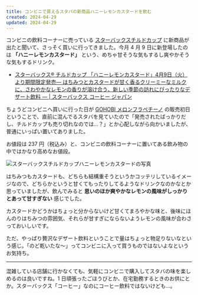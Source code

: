 ```yaml
---
title: コンビニで買えるスタバの新商品ハニーレモンカスタードを飲む
created: 2024-04-29
updated: 2024-04-29
---
```


コンビニの飲料コーナーに売っている [スターバックスチルドカップ](https://enjoystarbuckschilled.jp/) に新商品が出たと聞いて、さっそく買いに行ってきました。今月 4 月 9 日に新登場したのは **「ハニーレモンカスタード」** という、めちゃ甘そうな気もするし爽やかそうな気もするドリンク。

- [スターバックス® チルドカップ 「ハニーレモンカスタード」4月9日（火）より期間限定発売― はちみつとカスタードが甘く香るクリーミーなミルクに、さわやかなレモンの香りが溶け合う、新しい季節の訪れにぴったりなデザート飲料 ― | スターバックス コーヒー ジャパン](https://www.starbucks.co.jp/press_release/pr2024-5120.php)

ちょうどコンビニへ買いに行った日が [GOHOBI メロンフラペチーノ](https://www.starbucks.co.jp/press_release/pr2024-5128.php) の販売初日ということで、直前に混んでるスタバを見ていたので「発売されたばっかりだし、チルドカップも売り切れなのでは…？」とか心配しながら向かいましたが、普通にいっぱい置いてありました。

お値段は 237 円（税込み）と、コンビニの飲料コーナーに置いてある飲み物の中ではかなり高めなお値段。

![スターバックスチルドカップハニーレモンカスタードの写真](facb693a-4225-433a-f608-2fd40549fb00)

はちみつもカスタードも、どちらも結構重そうというかコッテリしているイメージなので、どちらかというと甘くてもったりしてるようなドリンクなのかなとか思っていましたが、飲んでみると **思いのほか爽やかなレモンの風味がしっかりとあって甘すぎない** 感じでした。

カスタードかどうかはちょっと分からないけど甘くてまろやかな味と、後味にほんのりはちみつの雰囲気、それらが甘すぎにならないようレモンの風味が合わさっておいしいです。

ただ、やっぱり贅沢なデザート飲料ということで量はちょっと物足りないなという感じ。「のど乾いたな～」ってコンビニに入って買うものではないよなというお気持ち。

---

混雑している店舗に行かなくても、気軽にコンビニで購入してスタバの味を楽しめるのは良いですね。1 日頑張ったごほうびとか、在宅勤務するときのお供にとか。スターバックス「コーヒー」なのにコーヒー飲料ではないけども…。
